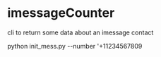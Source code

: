 # imessageCounter


cli to return some data about an imessage contact

python init_mess.py --number '+11234567809
